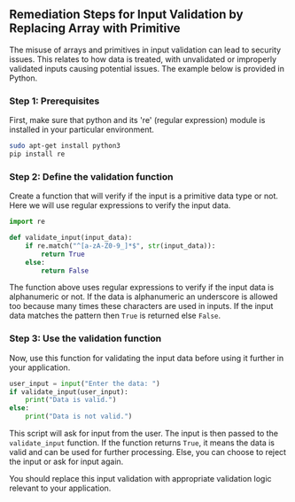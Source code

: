 

## Remediation Steps for Input Validation by Replacing Array with Primitive
The misuse of arrays and primitives in input validation can lead to security issues. This relates to how data is treated, with unvalidated or improperly validated inputs causing potential issues. The example below is provided in Python.
### Step 1: Prerequisites
First, make sure that python and its 're' (regular expression) module is installed in your particular environment.
```bash
sudo apt-get install python3
pip install re
```

### Step 2: Define the validation function
Create a function that will verify if the input is a primitive data type or not. Here we will use regular expressions to verify the input data.
```python
import re

def validate_input(input_data):
    if re.match("^[a-zA-Z0-9_]*$", str(input_data)):
        return True
    else:
        return False
```
The function above uses regular expressions to verify if the input data is alphanumeric or not. If the data is alphanumeric an underscore is allowed too because many times these characters are used in inputs. 
If the input data matches the pattern then `True` is returned else `False`.

### Step 3: Use the validation function
Now, use this function for validating the input data before using it further in your application.
```python
user_input = input("Enter the data: ")
if validate_input(user_input):
    print("Data is valid.")
else:
    print("Data is not valid.")
```
This script will ask for input from the user. The input is then passed to the `validate_input` function. If the function returns `True`, it means the data is valid and can be used for further processing. Else, you can choose to reject the input or ask for input again. 

You should replace this input validation with appropriate validation logic relevant to your application.